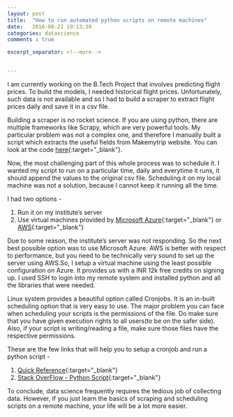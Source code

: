 ```yaml
---
layout: post
title:  "How to run automated python scripts on remote machines"
date:   2016-08-21 19:13:39
categories: datascience
comments : true

excerpt_separator: <!--more-->


---
```


I am currently working on the B.Tech Project that involves predicting flight prices. To build the models, I needed historical flight prices. Unfortunately, such data is not available and so I had to build a scraper to extract flight prices daily and save it in a csv file.

<!--more-->

Building a scraper is no rocket science. If you are using python, there are multiple frameworks like Scrapy, which are very powerful tools. My particular problem was not a complex one, and therefore I manually built a script which extracts the useful fields from Makemytrip website. You can look at the code [here](https://github.com/achyutjoshi/Flight-Prices-Scraper){:target="_blank"}.

Now, the most challenging part of this whole process was to schedule it. I wanted my script to run on a particular time, daily and everytime it runs, it should append the values to the original csv file. Scheduling it on my local machine was not a solution, because I cannot keep it running all the time.

I had two options - 

1. Run it on my institute’s server
2. Use virtual machines provided by [Microsoft Azure](http://azure.microsoft.com/){:target="_blank"} or [AWS](http://aws.amazon.com){:target="_blank"}

Due to some reason, the institute’s server was not responding. So the next best possible option was to use Microsoft Azure. AWS is better with respect to performance, but you need to be technically very sound to set up the server using AWS.So, I setup a virtual machine using the least possible configuration on Azure. It provides us with a INR 12k free credits on signing up. I used SSH to login into my remote system and installed python and all the libraries that were needed. 

Linux system provides a beautiful option called Cronjobs. It is an in-built scheduling option that is very easy to use. The major problem you can face when scheduling your scripts is the permissions of the file. Do make sure that you have given execution rights to all users(to be on the safer side). Also, if your script is writing/reading a file, make sure those files have the respective permissions. 

These are the few links that will help you to setup a cronjob and run a python script - 

1. [Quick Reference](http://www.adminschoice.com/crontab-quick-reference){:target="_blank"}
2. [Stack OverFlow - Python Script](http://stackoverflow.com/questions/8727935/execute-python-script-on-crontab){:target="_blank"}

To conclude, data science frequently requires the tedious job of collecting data. However, if you just learn the basics of scraping and scheduling scripts on a remote machine, your life will be a lot more easier.

